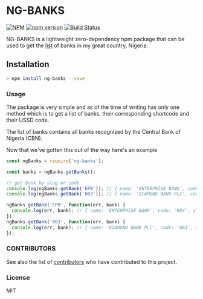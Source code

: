# NG-BANKS

[![NPM](https://nodei.co/npm/ng-banks.png)](https://nodei.co/npm/ng-banks/)
[![npm version](https://badge.fury.io/js/ng-banks.svg)](https://badge.fury.io/js/ng-banks)
[![Build Status](https://travis-ci.org/BolajiOlajide/ng-banks.svg?branch=master)](https://travis-ci.org/BolajiOlajide/ng-banks)

NG-BANKS is a lightweight zero-dependency npm package that can be used to get the [list](https://www.cbn.gov.ng/Supervision/Inst-DM.asp) of banks in my great country, Nigeria.

## Installation

```bash
> npm install ng-banks --save
```

### Usage

The package is very simple and as of the time of writing has only one method which is to get a list of banks, their corresponding shortcode and their USSD code.

The list of banks contains all banks recognized by the Central Bank of Nigeria (CBN).

Now that we've gotten this out of the way here's an example

```js
const ngBanks = require('ng-banks');

const banks = ngBanks.getBanks();

// get bank by slug or code
console.log(ngBanks.getBank('EPB')); // { name: 'ENTERPRISE BANK', code: '084', slug: 'EPB', ussd: {code: null } }
console.log(ngBanks.getBank('063')); // { name: 'DIAMOND BANK PLC', code: '063', slug: 'DMB', ussd: {code: '*710#' } }

ngBanks.getBank('EPB', function(err, bank) {
  console.log(err, bank); // { name: 'ENTERPRISE BANK', code: '084', slug: 'EPB', ussd: {code: null } }
});
ngBanks.getBank('063', function(err, bank) {
  console.log(err, bank); // { name: 'DIAMOND BANK PLC', code: '063', slug: 'DMB', ussd: {code: '*710#' } }
});
```

### CONTRIBUTORS

See also the list of [contributors](https://github.com/BolajiOlajide/ng-banks/contributors) who have contributed to this project.

### License

MIT
